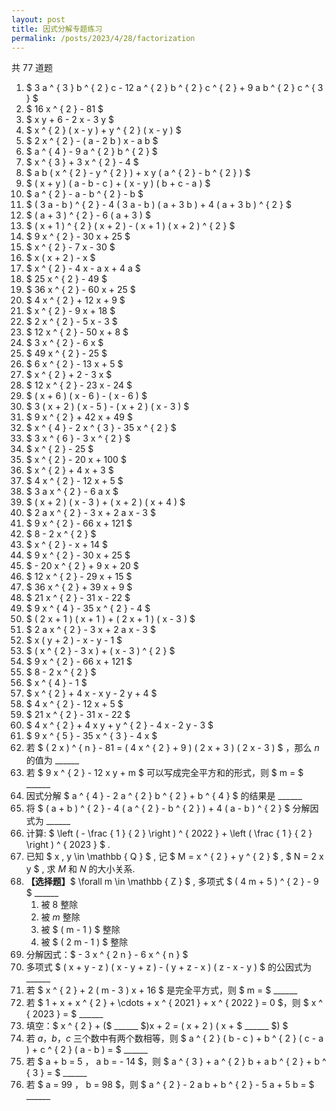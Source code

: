 ```yaml
---
layout: post
title: 因式分解专题练习
permalink: /posts/2023/4/28/factorization
---
```


共 $77$ 道题

1. $ 3 a ^ { 3 } b ^ { 2 } c - 12 a ^ { 2 } b ^ { 2 } c ^ { 2 } + 9 a b ^ { 2 } c ^ { 3 } $
2. $ 16 x ^ { 2 } - 81 $
3. $ x y + 6 - 2 x - 3 y $
4. $ x ^ { 2 } ( x - y ) + y ^ { 2 } ( x - y ) $
5. $ 2 x ^ { 2 } - ( a - 2 b ) x - a b $
6. $ a ^ { 4 } - 9 a ^ { 2 } b ^ { 2 } $
7. $ x ^ { 3 } + 3 x ^ { 2 } - 4 $
8. $ a b ( x ^ { 2 } - y ^ { 2 } ) + x y ( a ^ { 2 } - b ^ { 2 } ) $
9. $ ( x + y ) ( a - b - c ) + ( x - y ) ( b + c - a ) $
10. $ a ^ { 2 } - a - b ^ { 2 } - b $
11. $ ( 3 a - b ) ^ { 2 } - 4 ( 3 a - b ) ( a + 3 b ) + 4 ( a + 3 b ) ^ { 2 } $
12. $ ( a + 3 ) ^ { 2 } - 6 ( a + 3 ) $
13. $ ( x + 1 ) ^ { 2 } ( x + 2 ) - ( x + 1 ) ( x + 2 ) ^ { 2 } $
15. $ 9 x ^ { 2 } - 30 x + 25 $
16. $ x ^ { 2 } - 7 x - 30 $
17. $  x ( x + 2 ) - x $
18. $ x ^ { 2 } - 4 x - a x + 4 a $
19. $ 25 x ^ { 2 } - 49 $
20. $ 36 x ^ { 2 } - 60 x + 25 $
21. $ 4 x ^ { 2 } + 12 x + 9 $
22. $ x ^ { 2 } - 9 x + 18 $
23. $ 2 x ^ { 2 } - 5 x - 3 $
24. $ 12 x ^ { 2 } - 50 x + 8 $
25. $ 3 x ^ { 2 } - 6 x $
26. $ 49 x ^ { 2 } - 25 $
27. $ 6 x ^ { 2 } - 13 x + 5 $
28. $ x ^ { 2 } + 2 - 3 x $
29. $ 12 x ^ { 2 } - 23 x - 24 $
30. $ ( x + 6 ) ( x - 6 ) - ( x - 6 ) $
31. $ 3 ( x + 2 ) ( x - 5 ) - ( x + 2 ) ( x - 3 ) $
32. $ 9 x ^ { 2 } + 42 x + 49 $
33. $ x ^ { 4 } - 2 x ^ { 3 } - 35 x ^ { 2 } $
34. $ 3 x ^ { 6 } - 3 x ^ { 2 } $
35. $ x ^ { 2 } - 25 $
36. $ x ^ { 2 } - 20 x + 100 $
37. $ x ^ { 2 } + 4 x + 3 $
38. $ 4 x ^ { 2 } - 12 x + 5 $
39. $ 3 a x ^ { 2 } - 6 a x $
40. $ ( x + 2 ) ( x - 3 ) + ( x + 2 ) ( x + 4 ) $
41. $  2 a x ^ { 2 } - 3 x + 2 a x - 3 $
42. $ 9 x ^ { 2 } - 66 x + 121 $
43. $ 8 - 2 x ^ { 2 } $
44. $ x ^ { 2 } - x + 14 $
45. $ 9 x ^ { 2 } - 30 x + 25 $
46. $ - 20 x ^ { 2 } + 9 x + 20 $
47. $ 12 x ^ { 2 } - 29 x + 15 $
48. $ 36 x ^ { 2 } + 39 x + 9 $
49. $ 21 x ^ { 2 } - 31 x - 22 $
50. $ 9 x ^ { 4 } - 35 x ^ { 2 } - 4 $
51. $ ( 2 x + 1 ) ( x + 1 ) + ( 2 x + 1 ) ( x - 3 ) $
52. $ 2 a x ^ { 2 } - 3 x + 2 a x - 3 $
53. $ x ( y + 2 ) - x - y - 1 $
54. $ ( x ^ { 2 } - 3 x ) + ( x - 3 ) ^ { 2 } $
55. $ 9 x ^ { 2 } - 66 x + 121 $
56. $ 8 - 2 x ^ { 2 } $
57. $ x ^ { 4 } - 1 $
58. $ x ^ { 2 } + 4 x - x y - 2 y + 4 $
59. $ 4 x ^ { 2 } - 12 x + 5 $
60. $ 21 x ^ { 2 } - 31 x - 22 $
61. $ 4 x ^ { 2 } + 4 x y + y ^ { 2 } - 4 x - 2 y - 3 $
62. $ 9 x ^ { 5 } - 35 x ^ { 3 } - 4 x $
63. 若 $ ( 2 x ) ^ { n } - 81 = ( 4 x ^ { 2 } + 9 ) ( 2 x + 3 ) ( 2 x - 3 ) $ ，那么 $n$ 的值为 ______
64. 若 $ 9 x ^ { 2 } - 12 x y + m $ 可以写成完全平方和的形式，则 $ m = $ ______
65. 因式分解 $ a ^ { 4 } - 2 a ^ { 2 } b ^ { 2 } + b ^ { 4 } $ 的结果是 ______
66. 将 $ ( a + b ) ^ { 2 } - 4 ( a ^ { 2 } - b ^ { 2 } ) + 4 ( a - b ) ^ { 2 } $ 分解因式为 ______
67. 计算: $ \left ( - \frac { 1 } { 2 } \right ) ^ { 2022 } + \left ( \frac { 1 } { 2 } \right ) ^ { 2023 } $ .
68. 已知 $ x , y \in \mathbb { Q } $ , 记 $ M = x ^ { 2 } + y ^ { 2 } $ , $ N = 2 x y $ , 求 $M$ 和 $N$ 的大小关系.
69. **【选择题】**$ \forall m \in \mathbb { Z } $ , 多项式 $ ( 4 m + 5 ) ^ { 2 } - 9 $ ______
    1. 被 $8$ 整除
    2. 被 $m$ 整除
    3. 被 $ ( m - 1 ) $ 整除
    4. 被 $ ( 2 m - 1 ) $ 整除
70. 分解因式：$ - 3 x ^ { 2 n } - 6 x ^ { n } $
71. 多项式 $ ( x + y - z ) ( x - y + z ) - ( y + z - x ) ( z - x - y ) $ 的公因式为 ______ 
72. 若 $ x ^ { 2 } + 2 ( m - 3 ) x + 16 $ 是完全平方式，则 $ m = $ ______
73. 若 $ 1 + x + x ^ { 2 } + \cdots + x ^ { 2021 } + x ^ { 2022 } = 0 $，则 $ x ^ { 2023 } = $ ______
74. 填空：$ x ^ { 2 } + ($ ______ $)x + 2 = ( x + 2 ) ( x + $ ______ $) $
75. 若 $a$，$b$，$c$ 三个数中有两个数相等，则 $ a ^ { 2 } ( b - c ) + b ^ { 2 } ( c - a ) + c ^ { 2 } ( a - b ) = $ ______
76. 若 $ a + b = 5 $，$ a b = - 14 $，则 $ a ^ { 3 } + a ^ { 2 } b + a b ^ { 2 } + b ^ { 3 } = $ ______
77. 若 $ a = 99 $，$ b = 98 $，则 $ a ^ { 2 } - 2 a b + b ^ { 2 } - 5 a + 5 b = $ ______
